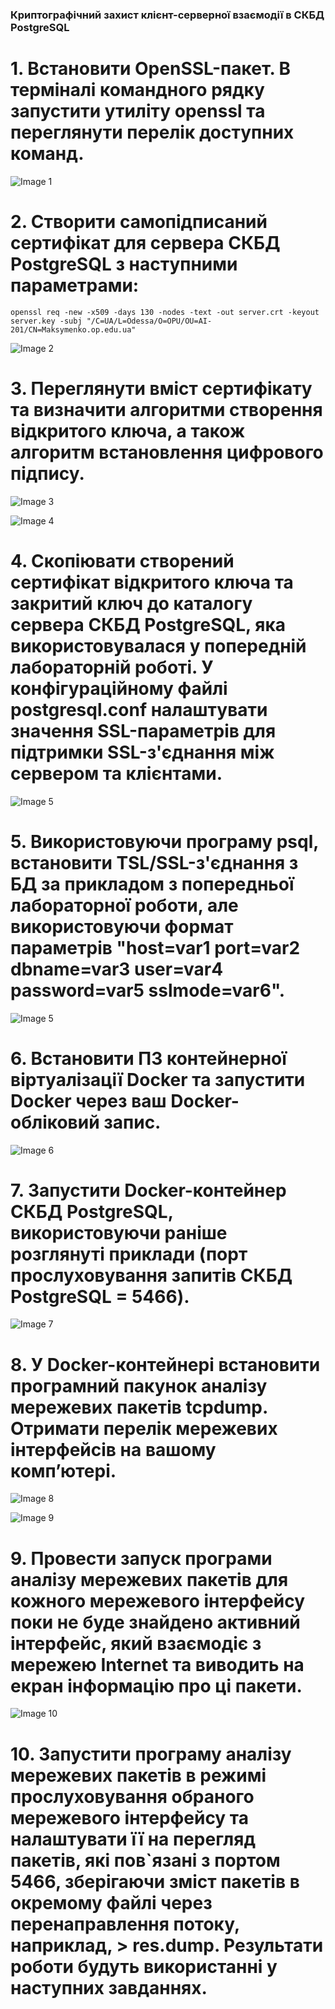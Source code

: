 ### Криптографічний захист клієнт-серверної взаємодії в СКБД PostgreSQL

# 1. Встановити OpenSSL-пакет. В терміналі командного рядку запустити утиліту openssl та переглянути перелік доступних команд.

![Image 1](https://github.com/user-attachments/assets/b5e7a1ec-ea87-4da5-a4bb-6deb6f8e7c9e)

# 2. Створити самопідписаний сертифікат для сервера СКБД PostgreSQL з наступними параметрами:

```
openssl req -new -x509 -days 130 -nodes -text -out server.crt -keyout server.key -subj "/C=UA/L=Odessa/O=OPU/OU=AI-201/CN=Maksymenko.op.edu.ua"

```

![Image 2](https://github.com/user-attachments/assets/2213d56b-f56e-4f35-83b2-d1b55c339520)

# 3. Переглянути вміст сертифікату та визначити алгоритми створення відкритого ключа, а також алгоритм встановлення цифрового підпису.

![Image 3](https://github.com/user-attachments/assets/b2934891-e9d3-4401-8a70-6438c74ba7c4)

![Image 4](https://github.com/user-attachments/assets/37463235-5676-4d81-8e78-b2ac26ae8c47)

# 4. Скопіювати створений сертифікат відкритого ключа та закритий ключ до каталогу сервера СКБД PostgreSQL, яка використовувалася у попередній лабораторній роботі. У конфігураційному файлі postgresql.conf налаштувати значення SSL-параметрів для підтримки SSL-з'єднання між сервером та клієнтами.

![Image 5](https://github.com/user-attachments/assets/10dac703-2810-48a6-9542-787c1aa53cc8)

# 5. Використовуючи програму psql, встановити TSL/SSL-з'єднання з БД за прикладом з попередньої лабораторної роботи, але використовуючи формат параметрів "host=var1 port=var2 dbname=var3 user=var4 password=var5 sslmode=var6".

![Image 5](https://github.com/user-attachments/assets/79a2b820-7f70-4848-a28f-76ecd86c7ec0)

# 6. Встановити ПЗ контейнерної віртуалізації Docker та запустити Docker через ваш Docker-обліковий запис.

![Image 6](https://github.com/user-attachments/assets/6d324e5f-43ea-47aa-9028-526b8c662702)

# 7. Запустити Docker-контейнер СКБД PostgreSQL, використовуючи раніше розглянуті приклади (порт прослуховування запитів СКБД PostgreSQL = 5466).

![Image 7](https://github.com/user-attachments/assets/9670908d-321c-471d-87fb-9089974fbd6d)

# 8. У Docker-контейнері встановити програмний пакунок аналізу мережевих пакетів tcpdump. Отримати перелік мережевих інтерфейсів на вашому комп’ютері.

![Image 8](https://github.com/user-attachments/assets/f182f944-e9d7-4ce9-bff2-b1086c6cf4fe)

![Image 9](https://github.com/user-attachments/assets/2efd6242-4ef7-4421-88ff-ed94c0837102)

# 9. Провести запуск програми аналізу мережевих пакетів для кожного мережевого інтерфейсу поки не буде знайдено активний інтерфейс, який взаємодіє з мережею Internet та виводить на екран інформацію про ці пакети.

![Image 10](https://github.com/user-attachments/assets/4290aed6-2d28-4136-a5a9-8bdb82f10224)

# 10. Запустити програму аналізу мережевих пакетів в режимі прослуховування обраного мережевого інтерфейсу та налаштувати її на перегляд пакетів, які пов`язані з портом 5466, зберігаючи зміст пакетів в окремому файлі через перенаправлення потоку, наприклад, > res.dump. Результати роботи будуть використанні у наступних завданнях.






   








   











